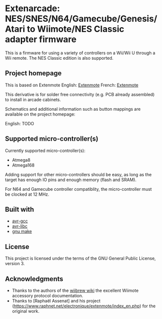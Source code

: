 # Extenarcade: NES/SNES/N64/Gamecube/Genesis/Atari to Wiimote/NES Classic adapter firmware

This is a firmware for using a variety of controllers on a Wii/Wii U through a Wii remote. The NES Classic edition
is also supported.

## Project homepage

This is based on Extenmote
English: [Extenmote](http://www.raphnet.net/electronique/extenmote/index_en.php)
French: [Extenmote](http://www.raphnet.net/electronique/extenmote/index.php)

This derivative is for solder free connectivity (e.g. PCB already assembled) to install in arcade cabinets.

Schematics and additional information such as button mappings are available on the project homepage:

English: TODO

## Supported micro-controller(s)

Currently supported micro-controller(s):

* Atmega8
* Atmega168

Adding support for other micro-controllers should be easy, as long as the target has enough
IO pins and enough memory (flash and SRAM).

For N64 and Gamecube controller compatiblity, the micro-controller must be clocked at 12 MHz.

## Built with

* [avr-gcc](https://gcc.gnu.org/wiki/avr-gcc)
* [avr-libc](http://www.nongnu.org/avr-libc/)
* [gnu make](https://www.gnu.org/software/make/manual/make.html)

## License

This project is licensed under the terms of the GNU General Public License, version 3.

## Acknowledgments

* Thanks to the authors of the [wiibrew wiki](http://wiibrew.org/wiki/Wiimote/Extension_Controllers/Classic_Controller) the excellent Wiimote accessory protocol documentation.
* Thanks to [Raphaël Assenat] and his project (https://www.raphnet.net/electronique/extenmote/index_en.php) for the original work.
